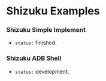 # Shizuku Examples
### Shizuku Simple Implement
- `status:` finished.

### Shizuku ADB Shell
- `status:` development.